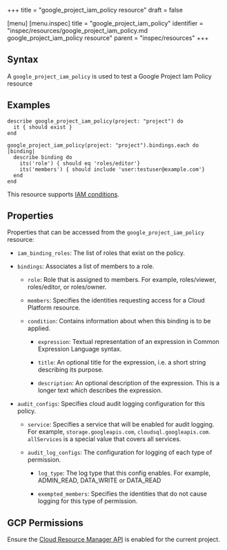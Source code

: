 +++
title = "google_project_iam_policy resource"
draft = false

[menu]
  [menu.inspec]
    title = "google_project_iam_policy"
    identifier = "inspec/resources/google_project_iam_policy.md google_project_iam_policy resource"
    parent = "inspec/resources"
+++


## Syntax
A `google_project_iam_policy` is used to test a Google Project Iam Policy resource

## Examples
```
describe google_project_iam_policy(project: "project") do
  it { should exist }
end

google_project_iam_policy(project: "project").bindings.each do |binding|
  describe binding do
    its('role') { should eq 'roles/editor'}
    its('members') { should include 'user:testuser@example.com'}
  end
end
```

This resource supports [IAM conditions](https://cloud.google.com/iam/docs/conditions-overview).

## Properties
Properties that can be accessed from the `google_project_iam_policy` resource:

  * `iam_binding_roles`: The list of roles that exist on the policy.

  * `bindings`: Associates a list of members to a role.

    * `role`: Role that is assigned to members. For example, roles/viewer, roles/editor, or roles/owner.

    * `members`: Specifies the identities requesting access for a Cloud Platform resource.

    * `condition`: Contains information about when this binding is to be applied.

      * `expression`: Textual representation of an expression in Common Expression Language syntax.

      * `title`: An optional title for the expression, i.e. a short string describing its purpose.

      * `description`: An optional description of the expression. This is a longer text which describes the expression.

  * `audit_configs`: Specifies cloud audit logging configuration for this policy.

    * `service`: Specifies a service that will be enabled for audit logging. For example, `storage.googleapis.com`, `cloudsql.googleapis.com`. `allServices`  is a special value that covers all services.

    * `audit_log_configs`: The configuration for logging of each type of permission.

      * `log_type`: The log type that this config enables. For example, ADMIN_READ, DATA_WRITE or DATA_READ

      * `exempted_members`: Specifies the identities that do not cause logging for this type of permission.



## GCP Permissions

Ensure the [Cloud Resource Manager API](https://console.cloud.google.com/apis/library/cloudresourcemanager.googleapis.com/) is enabled for the current project.
